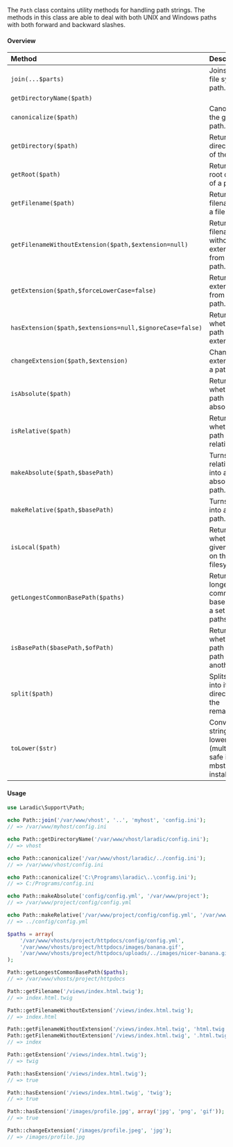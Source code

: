 <!---
title: Path
subtitle: Utilities
author: Robin Radic
-->

The `Path` class contains utility methods for handling path strings. 
The methods in this class are able to deal with both UNIX and Windows paths with both forward and backward slashes. 

#### Overview
| Method | Description |
|:-------|:------------|
| `join(...$parts)` | Joins a split file system path. |
| `getDirectoryName($path)` |  |
| `canonicalize($path)` | Canonicalizes the given path. |
| `getDirectory($path)` | Returns the directory part of the path. |
| `getRoot($path)` | Returns the root directory of a path. |
| `getFilename($path)` | Returns the filename from a file path. |
| `getFilenameWithoutExtension($path,$extension=null)` | Returns the filename without the extension from a file path. |
| `getExtension($path,$forceLowerCase=false)` | Returns the extension from a file path. |
| `hasExtension($path,$extensions=null,$ignoreCase=false)` | Returns whether the path has an extension. |
| `changeExtension($path,$extension)` | Changes the extension of a path string. |
| `isAbsolute($path)` | Returns whether a path is absolute. |
| `isRelative($path)` | Returns whether a path is relative. |
| `makeAbsolute($path,$basePath)` | Turns a relative path into an absolute path. |
| `makeRelative($path,$basePath)` | Turns a path into a relative path. |
| `isLocal($path)` | Returns whether the given path is on the local filesystem. |
| `getLongestCommonBasePath($paths)` | Returns the longest common base path of a set of paths. |
| `isBasePath($basePath,$ofPath)` | Returns whether a path is a base path of another path. |
| `split($path)` | Splits a part into its root directory and the remainder. |
| `toLower($str)` | Converts string to lower-case (multi-byte safe if mbstring is installed). |


#### Usage
```php
use Laradic\Support\Path;

echo Path::join('/var/www/vhost', '..', 'myhost', 'config.ini');
// => /var/www/myhost/config.ini

echo Path::getDirectoryName('/var/www/vhost/laradic/config.ini');
// => vhost

echo Path::canonicalize('/var/www/vhost/laradic/../config.ini');
// => /var/www/vhost/config.ini

echo Path::canonicalize('C:\Programs\laradic\..\config.ini');
// => C:/Programs/config.ini

echo Path::makeAbsolute('config/config.yml', '/var/www/project');
// => /var/www/project/config/config.yml

echo Path::makeRelative('/var/www/project/config/config.yml', '/var/www/project/uploads');
// => ../config/config.yml

$paths = array(
    '/var/www/vhosts/project/httpdocs/config/config.yml',
    '/var/www/vhosts/project/httpdocs/images/banana.gif',
    '/var/www/vhosts/project/httpdocs/uploads/../images/nicer-banana.gif',
);

Path::getLongestCommonBasePath($paths);
// => /var/www/vhosts/project/httpdocs

Path::getFilename('/views/index.html.twig');
// => index.html.twig

Path::getFilenameWithoutExtension('/views/index.html.twig');
// => index.html

Path::getFilenameWithoutExtension('/views/index.html.twig', 'html.twig');
Path::getFilenameWithoutExtension('/views/index.html.twig', '.html.twig');
// => index

Path::getExtension('/views/index.html.twig');
// => twig

Path::hasExtension('/views/index.html.twig');
// => true

Path::hasExtension('/views/index.html.twig', 'twig');
// => true

Path::hasExtension('/images/profile.jpg', array('jpg', 'png', 'gif'));
// => true

Path::changeExtension('/images/profile.jpeg', 'jpg');
// => /images/profile.jpg
```
